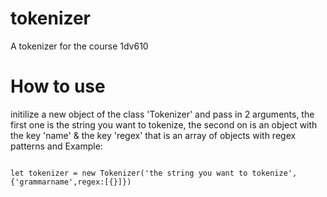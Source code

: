 # tokenizer
A tokenizer for the course 1dv610 

# How to use
initilize a new object of the class 'Tokenizer' and pass in 2 arguments, the first one is the string you want to tokenize, the second on
is an object with the key 'name' & the key 'regex' that is an array of objects with regex patterns and 
Example: 

<code>
let tokenizer = new Tokenizer('the string you want to tokenize', {'grammarname',regex:[{}]})
</code>

